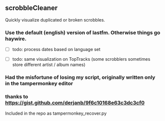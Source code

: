 ## scrobbleCleaner
Quickly visualize duplicated or broken scrobbles.

### Use the default (english) version of lastfm. Otherwise things go haywire.

- [ ] todo: process dates based on language set
- [ ] todo: same visualization on TopTracks 
  (some scrobblers sometimes store different artist / album names)


### Had the misfortune of losing my script, originally written only in the tampermonkey editor
### thanks to https://gist.github.com/derjanb/9f6c10168e63c3dc3cf0
Included in the repo as tampermonkey_recover.py
